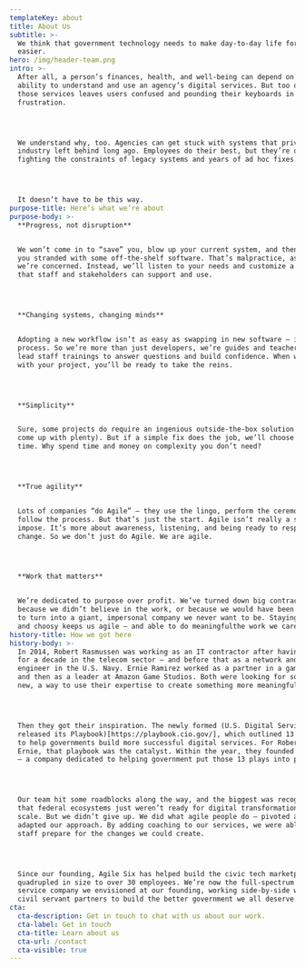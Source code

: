 ```yaml
---
templateKey: about
title: About Us
subtitle: >-
  We think that government technology needs to make day-to-day life for citizens
  easier. 
hero: /img/header-team.png
intro: >-
  After all, a person’s finances, health, and well-being can depend on their
  ability to understand and use an agency’s digital services. But too often,
  those services leaves users confused and pounding their keyboards in
  frustration. 




  We understand why, too. Agencies can get stuck with systems that private
  industry left behind long ago. Employees do their best, but they’re often
  fighting the constraints of legacy systems and years of ad hoc fixes. 




  It doesn’t have to be this way.
purpose-title: Here’s what we’re about
purpose-body: >-
  **Progress, not disruption**


  We won’t come in to “save” you, blow up your current system, and then leave
  you stranded with some off-the-shelf software. That’s malpractice, as far as
  we’re concerned. Instead, we’ll listen to your needs and customize a solution
  that staff and stakeholders can support and use. 




  **Changing systems, changing minds**


  Adopting a new workflow isn’t as easy as swapping in new software — it’s a
  process. So we’re more than just developers, we’re guides and teachers. We
  lead staff trainings to answer questions and build confidence. When we’re done
  with your project, you’ll be ready to take the reins.




  **Simplicity**


  Sure, some projects do require an ingenious outside-the-box solution (we’ve
  come up with plenty). But if a simple fix does the job, we’ll choose it every
  time. Why spend time and money on complexity you don’t need?




  **True agility**


  Lots of companies “do Agile” — they use the lingo, perform the ceremonies,
  follow the process. But that’s just the start. Agile isn’t really a system you
  impose. It’s more about awareness, listening, and being ready to respond to
  change. So we don’t just do Agile. We are agile. 




  **Work that matters**


  We’re dedicated to purpose over profit. We’ve turned down big contracts
  because we didn’t believe in the work, or because we would have been forced us
  to turn into a giant, impersonal company we never want to be. Staying small
  and choosy keeps us agile — and able to do meaningfulthe work we care about.
history-title: How we got here
history-body: >-
  In 2014, Robert Rasmussen was working as an IT contractor after having worked
  for a decade in the telecom sector — and before that as a network and systems
  engineer in the U.S. Navy. Ernie Ramirez worked as a partner in a game studio
  and then as a leader at Amazon Game Studios. Both were looking for something
  new, a way to use their expertise to create something more meaningful.




  Then they got their inspiration. The newly formed (U.S. Digital Service
  released its Playbook)[https://playbook.cio.gov/], which outlined 13 key plays
  to help governments build more successful digital services. For Robert and
  Ernie, that playbook was the catalyst. Within the year, they founded Agile Six
  — a company dedicated to helping government put those 13 plays into practice.




  Our team hit some roadblocks along the way, and the biggest was recognizing
  that federal ecosystems just weren’t ready for digital transformation at
  scale. But we didn’t give up. We did what agile people do — pivoted and
  adapted our approach. By adding coaching to our services, we were able to help
  staff prepare for the changes we could create.




  Since our founding, Agile Six has helped build the civic tech marketplace and
  quadrupled in size to over 30 employees. We’re now the full-spectrum digital
  service company we envisioned at our founding, working side-by-side with our
  civil servant partners to build the better government we all deserve.
cta:
  cta-description: Get in touch to chat with us about our work.
  cta-label: Get in touch
  cta-title: Learn about us
  cta-url: /contact
  cta-visible: true
---
```


